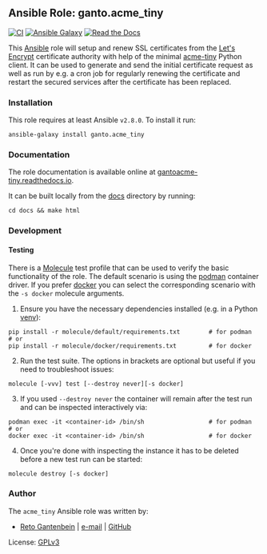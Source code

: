 ## Ansible Role: ganto.acme_tiny

[![CI](https://github.com/ganto/ansible-acme_tiny/workflows/CI/badge.svg?event=push)](https://github.com/ganto/ansible-acme_tiny/actions?query=workflow%3ACI)
[![Ansible Galaxy](http://img.shields.io/badge/ansible--galaxy-ganto.acme__tiny-blue.svg?style=flat&logo=ansible)](https://galaxy.ansible.com/ganto/acme_tiny)
[![Read the Docs](https://img.shields.io/badge/docs-gantoacme--tiny-darkblue.svg?style=flat&logo=read-the-docs)](https://gantoacme-tiny.readthedocs.io/)

This [Ansible](https://ansible.com) role will setup and renew SSL certificates
from the [Let's Encrypt](https://letsencrypt.org) certificate authority with
help of the minimal [acme-tiny](https://github.com/diafygi/acme-tiny) Python
client. It can be used to generate and send the initial certificate request as
well as run by e.g. a cron job for regularly renewing the certificate and
restart the secured services after the certificate has been replaced.


### Installation

This role requires at least Ansible `v2.8.0`. To install it run:

```Shell
ansible-galaxy install ganto.acme_tiny
```


### Documentation

The role documentation is available online at [gantoacme-tiny.readthedocs.io](https://gantoacme-tiny.readthedocs.io).

It can be built locally from the [docs](docs/) directory by running:
```Shell
cd docs && make html
```


### Development

#### Testing

There is a [Molecule](https://molecule.readthedocs.io/) test profile that can
be used to verify the basic functionality of the role. The default scenario is
using the [podman](https://podman.io/) container driver. If you prefer
[docker](https://www.docker.com/) you can select the corresponding scenario
with the `-s docker` molecule arguments.

1. Ensure you have the necessary dependencies installed (e.g. in a Python
   [venv](https://docs.python.org/3/tutorial/venv.html)):
```
pip install -r molecule/default/requirements.txt        # for podman
# or
pip install -r molecule/docker/requirements.txt         # for docker
```
2. Run the test suite. The options in brackets are optional but useful if you
   need to troubleshoot issues:
```
molecule [-vvv] test [--destroy never][-s docker]
```
3. If you used `--destroy never` the container will remain after the test run
   and can be inspected interactively via:
```
podman exec -it <container-id> /bin/sh                  # for podman
# or
docker exec -it <container-id> /bin/sh                  # for docker
```
4. Once you're done with inspecting the instance it has to be deleted before
   a new test run can be started:
```
molecule destroy [-s docker]
```


### Author

The `acme_tiny` Ansible role was written by:

- [Reto Gantenbein](https://linuxmonk.ch/) | [e-mail](mailto:reto.gantenbein@linuxmonk.ch) | [GitHub](https://github.com/ganto)

License: [GPLv3](https://tldrlegal.com/license/gnu-general-public-license-v3-%28gpl-3%29)
